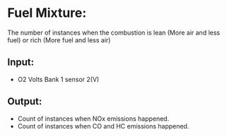 # Fuel Mixture:
The number of instances when the combustion is lean (More air and
less fuel) or rich (More fuel and less air)

## Input:
- O2 Volts Bank 1 sensor 2(V)

## Output:
- Count of instances when NOx emissions happened.
- Count of instances when CO and HC emissions happened.
